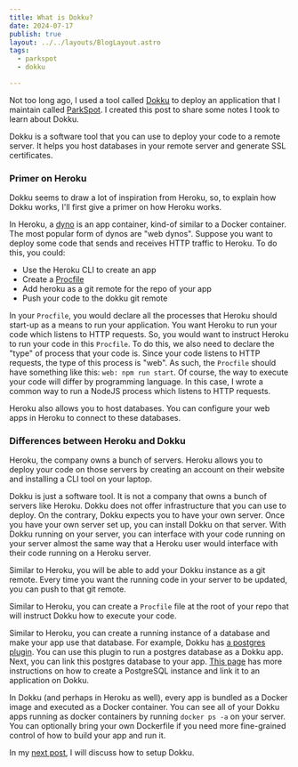 ```yaml
---
title: What is Dokku?
date: 2024-07-17
publish: true
layout: ../../layouts/BlogLayout.astro
tags:
  - parkspot
  - dokku

---
```


Not too long ago, I used a tool called [Dokku](https://dokku.com/) to deploy an application that I maintain called [ParkSpot](https://park-spot.co/). I created this post to share some notes I took to learn about Dokku.

Dokku is a software tool that you can use to deploy your code to a remote server. It helps you host databases in your remote server and generate SSL certificates.

### Primer on Heroku

Dokku seems to draw a lot of inspiration from Heroku, so, to explain how Dokku works, I'll first give a primer on how Heroku works.

In Heroku, a [dyno](https://devcenter.heroku.com/articles/dynos) is an app container, kind-of similar to a Docker container. The most popular form of dynos are "web dynos". Suppose you want to deploy some code that sends and receives HTTP traffic to Heroku. To do this, you could:

- Use the Heroku CLI to create an app
- Create a [Procfile](https://devcenter.heroku.com/articles/procfile)
- Add heroku as a git remote for the repo of your app
- Push your code to the dokku git remote

In your `Procfile`, you would declare all the processes that Heroku should start-up as a means to run your application. You want Heroku to run your code which listens to HTTP requests. So, you would want to instruct Heroku to run your code in this `Procfile`. To do this, we also need to declare the "type" of process that your code is. Since your code listens to HTTP requests, the type of this process is "web". As such, the `Procfile` should have something like this: `web: npm run start`. Of course, the way to execute your code will differ by programming language. In this case, I wrote a common way to run a NodeJS process which listens to HTTP requests.

Heroku also allows you to host databases. You can configure your web apps in Heroku to connect to these databases.

### Differences between Heroku and Dokku

Heroku, the company owns a bunch of servers. Heroku allows you to deploy your code on those servers by creating an account on their website and installing a CLI tool on your laptop.

Dokku is just a software tool. It is not a company that owns a bunch of servers like Heroku. Dokku does not offer infrastructure that you can use to deploy. On the contrary, Dokku expects you to have your own server. Once you have your own server set up, you can install Dokku on that server. With Dokku running on your server, you can interface with your code running on your server almost the same way that a Heroku user would interface with their code running on a Heroku server.

Similar to Heroku, you will be able to add your Dokku instance as a git remote. Every time you want the running code in your server to be updated, you can push to that git remote.

Similar to Heroku, you can create a `Procfile` file at the root of your repo that will instruct Dokku how to execute your code.

Similar to Heroku, you can create a running instance of a database and make your app use that database. For example, Dokku has [a postgres plugin](https://github.com/dokku/dokku-postgres). You can use this plugin to run a postgres database as a Dokku app. Next, you can link this postgres database to your app. [This page](https://dokku.com/docs/deployment/application-deployment/#create-the-backing-services) has more instructions on how to create a PostgreSQL instance and link it to an application on Dokku.

In Dokku (and perhaps in Heroku as well), every app is bundled as a Docker image and executed as a Docker container. You can see all of your Dokku apps running as docker containers by running `docker ps -a` on your server. You can optionally bring your own Dockerfile if you need more fine-grained control of how to build your app and run it.

In my [next post](/posts/how-to-setup-dokku/), I will discuss how to setup Dokku.
